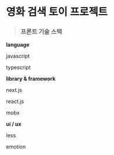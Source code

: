 # 영화 검색 토이 프로젝트


> ### 프론트 기술 스택

  **language**

  javascript

  typescript

  **library & framework**

  next.js

  react.js

  mobx

  **ui / ux**

  less

  emotion

